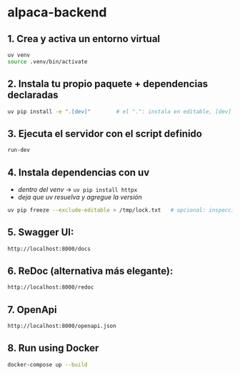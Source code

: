 # alpaca-backend

## 1. Crea y activa un entorno virtual

```bash
uv venv
source .venv/bin/activate
```

## 2. Instala tu propio paquete + dependencias declaradas

```bash
uv pip install -e ".[dev]"        # el ".": instala en editable, [dev] incluye extras
```

## 3. Ejecuta el servidor con el script definido

```bash
run-dev
```

## 4. Instala dependencias con uv

- *dentro del venv* -> `uv pip install httpx`
- *deja que uv resuelva y agregue la versión*

```bash
uv pip freeze --exclude-editable > /tmp/lock.txt   # opcional: inspeccionar lock
```

## 5. Swagger UI:

```bash
http://localhost:8000/docs
```

## 6. ReDoc (alternativa más elegante):

```bash
http://localhost:8000/redoc
```

## 7. OpenApi

```bash
http://localhost:8000/openapi.json
```

## 8. Run using Docker

```bash
docker-compose up --build
```